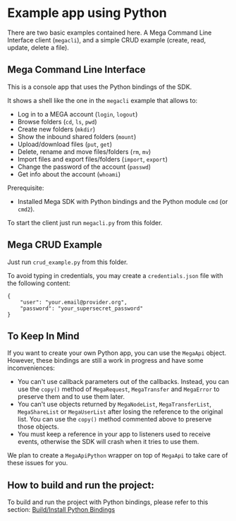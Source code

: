 # Example app using Python

There are two basic examples contained here. A Mega Command Line Interface
client (`megacli`), and a simple CRUD example (create, read, update, delete
a file).

## Mega Command Line Interface

This is a console app that uses the Python bindings of the SDK.

It shows a shell like the one in the `megacli` example that allows to:

- Log in to a MEGA account (`login`, `logout`)
- Browse folders (`cd`, `ls`, `pwd`)
- Create new folders (`mkdir`)
- Show the inbound shared folders (`mount`)
- Upload/download files (`put`, `get`)
- Delete, rename and move files/folders (`rm`, `mv`)
- Import files and export files/folders (`import`, `export`)
- Change the password of the account (`passwd`)
- Get info about the account (`whoami`)

Prerequisite:

- Installed Mega SDK with Python bindings and the Python module `cmd` (or `cmd2`).

To start the client just run `megacli.py` from this folder.


## Mega CRUD Example

Just run `crud_example.py` from this folder.

To avoid typing in credentials, you may create a `credentials.json` file with
the following content:

```
{
    "user": "your.email@provider.org",
    "password": "your_supersecret_password"
}
```


## To Keep In Mind

If you want to create your own Python app, you can use the `MegaApi`
object. However, these bindings are still a work in progress and have
some inconveniences:

- You can't use callback parameters out of the callbacks. Instead, you can use
  the `copy()` method of `MegaRequest`, `MegaTransfer` and `MegaError`
  to preserve them and to use them later.
- You can't use objects returned by `MegaNodeList`,
  `MegaTransferList`, `MegaShareList` or `MegaUserList` after losing
  the reference to the original list. You can use the `copy()` method
  commented above to preserve those objects.
- You must keep a reference in your app to listeners used to receive
  events, otherwise the SDK will crash when it tries to use them.

We plan to create a `MegaApiPython` wrapper on top of `MegaApi` to
take care of these issues for you.

## How to build and run the project:

To build and run the project with Python bindings, please refer to this section: 
[Build/Install Python Bindings](https://github.com/meganz/sdk/tree/master/bindings/python)

